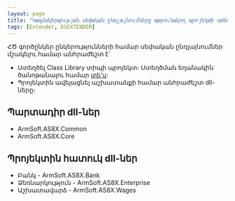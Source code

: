 ```yaml
---
layout: page
title: "Կազմակերպության սեփական ընդլայնումները պարունակող պրոյեկտի ստեղծում"
tags: [Extender, DSEXTENDER]
---
```


ՀԾ գործընկեր ընկերությունների համար սեփական ընդլայնումներ մշակելու համար անհրաժեշտ է՝
* Ստեղծել Class Library տիպի պրոյեկտ։ Ստեղծման եղանակին ծանոթանալու համար [տե'ս](https://learn.microsoft.com/en-us/dotnet/core/tutorials/library-with-visual-studio?pivots=dotnet-8-0#create-a-class-library-project):
* Պրոյեկտին ավելացնել աշխատանքի համար անհրաժեշտ dll-ները։

## Պարտադիր dll-ներ

* ArmSoft.AS8X.Common
* ArmSoft.AS8X.Core

## Պրոյեկտին հատուկ dll-ներ

* Բանկ - ArmSoft.AS8X.Bank
* Ձեռնարկություն - ArmSoft.AS8X.Enterprise
* Աշխատավարձ - ArmSoft.AS8X.Wages
